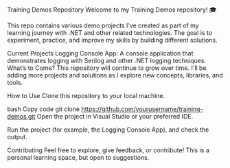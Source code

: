Training Demos Repository
Welcome to my Training Demos repository! 🎓

This repo contains various demo projects I've created as part of my learning journey with .NET and other related technologies. The goal is to experiment, practice, and improve my skills by building different solutions.

Current Projects
Logging Console App: A console application that demonstrates logging with Serilog and other .NET logging techniques.
What’s to Come?
This repository will continue to grow over time. I'll be adding more projects and solutions as I explore new concepts, libraries, and tools.

How to Use
Clone this repository to your local machine.

bash
Copy code
git clone https://github.com/yourusername/training-demos.git
Open the project in Visual Studio or your preferred IDE.

Run the project (for example, the Logging Console App), and check the output.

Contributing
Feel free to explore, give feedback, or contribute! This is a personal learning space, but open to suggestions.
